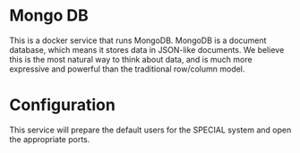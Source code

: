 # Mongo DB
This is a docker service that runs MongoDB. MongoDB is a document database, which means it stores data in JSON-like documents. We believe this is the most natural way to think about data, and is much more expressive and powerful than the traditional row/column model. 

# Configuration
This service will prepare the default users for the SPECIAL system and open the appropriate ports.